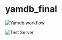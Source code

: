 # yamdb_final
![Yamdb workflow](https://github.com/KolesnikRV/yamdb_final/actions/workflows/yamdb_workflow.yaml/badge.svg?branch=main)

![Test Server](http://130.193.51.249)
